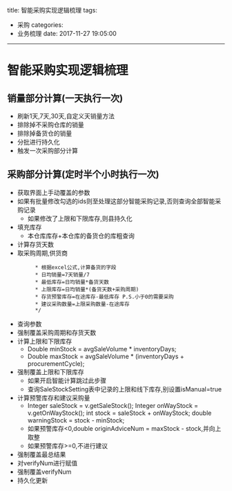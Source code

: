title: 智能采购实现逻辑梳理
tags:
  - 采购
categories:
  - 业务梳理
date: 2017-11-27 19:05:00
---
# 智能采购实现逻辑梳理
## 销量部分计算(一天执行一次)
- 刷新1天,7天,30天,自定义天销量方法
- 排除掉不采购仓库的销量
- 排除掉备货仓的销量
- 分批进行持久化
- 触发一次采购部分计算

## 采购部分计算(定时半个小时执行一次)
- 获取界面上手动覆盖的参数
- 如果有批量修改勾选的ids则至处理这部分智能采购记录,否则查询全部智能采购记录
    - 如果修改了上限和下限库存,则县持久化
- 填充库存
    + 本仓库库存+本仓库的备货仓的库粗查询
- 计算存货天数
- 取采购周期,供货商
```
         * 根据excel公式,计算备货的字段
         * 日均销量=7天销量/7
         * 最低库存=日均销量*备货天数
         * 上限库存=日均销量*(备货天数+采购周期)
         * 存货预警库存=在途库存-最低库存 P.S.小于0的需要采购
         * 建议采购数量=上限采购数量-在途库存
         */ 
```
- 查询参数
- 强制覆盖采购周期和存货天数
- 计算上限和下限库存
    - Double minStock = avgSaleVolume * inventoryDays;
    - Double maxStock = avgSaleVolume * (inventoryDays + procurementCycle);
- 强制覆盖上限和下限库存
    + 如果开启智能计算跳过此步骤
    + 查询SaleStockSetting表中记录的上限和线下库存,别设置isManual=true
- 计算预警库存和建议采购量
    + Integer saleStock = v.getSaleStock();
        Integer onWayStock = v.getOnWayStock();
        int stock = saleStock + onWayStock;
        double warningStock = stock - minStock;
    + 如果预警库存<0,double originAdviceNum = maxStock - stock,并向上取整
    + 如果预警库存>=0,不进行建议
- 强制覆盖最总结果
- 对verifyNum进行赋值
- 强制覆盖verifyNum
- 持久化更新